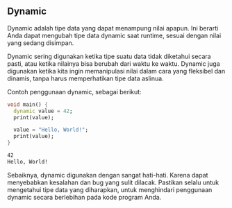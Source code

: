 ## Dynamic

Dynamic adalah tipe data yang dapat menampung nilai apapun. Ini berarti Anda dapat mengubah tipe data dynamic saat runtime, sesuai dengan nilai yang sedang disimpan.

Dynamic sering digunakan ketika tipe suatu data tidak diketahui secara pasti, atau ketika nilainya bisa berubah dari waktu ke waktu. Dynamic juga digunakan ketika kita ingin memanipulasi nilai dalam cara yang fleksibel dan dinamis, tanpa harus memperhatikan tipe data aslinua.

Contoh penggunaan dynamic, sebagai berikut:

```Dart
void main() {
  dynamic value = 42;
  print(value);

  value = "Hello, World!";
  print(value);
}
```
```sh
42
Hello, World!
```

Sebaiknya, dynamic digunakan dengan sangat hati-hati. Karena dapat menyebabkan kesalahan dan bug yang sulit dilacak. Pastikan selalu untuk mengetahui tipe data yang diharapkan, untuk menghindari penggunaan dynamic secara berlebihan pada kode program Anda.